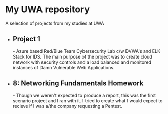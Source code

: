 # My UWA repository
A selection of projects from my studies at UWA

* <h2>Project 1</h2> - Azure based Red/Blue Team Cybersecurity Lab c/w DVWA's and ELK Stack for IDS. The main purpose of the project was to create cloud network with security controls and a load balanced and monitored instances of Damn Vulnerable Web Applications.

* <h2>8: Networking Fundamentals Homework</h2> - Though we weren't expected to produce a report, this was the first scenario project and I ran with it. I tried to create what I would expect to recieve if I was a/the company requesting a Pentest.
